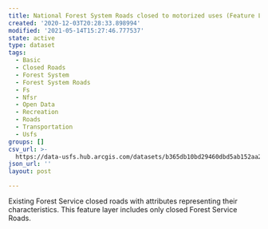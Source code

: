 ```yaml
---
title: National Forest System Roads closed to motorized uses (Feature Layer)
created: '2020-12-03T20:28:33.898994'
modified: '2021-05-14T15:27:46.777537'
state: active
type: dataset
tags:
  - Basic
  - Closed Roads
  - Forest System
  - Forest System Roads
  - Fs
  - Nfsr
  - Open Data
  - Recreation
  - Roads
  - Transportation
  - Usfs
groups: []
csv_url: >-
  https://data-usfs.hub.arcgis.com/datasets/b365db10bd29460dbd5ab152aa2116c0_1.csv?outSR=%7B%22latestWkid%22%3A4269%2C%22wkid%22%3A4269%7D
json_url: ''
layout: post

---
```

Existing Forest Service closed roads with attributes representing their characteristics. This feature layer includes only closed Forest Service Roads.
